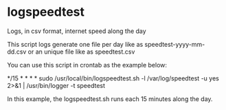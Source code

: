 # logspeedtest
Logs, in csv format, internet speed along the day

This script logs generate one file per day like as speedtest-yyyy-mm-dd.csv or an unique file like as speedtest.csv

You can use this script in crontab as the example below:

*/15 * * * * sudo /usr/local/bin/logspeedtest.sh -l /var/log/speedtest -u yes 2>&1 | /usr/bin/logger -t speedtest

In this example, the logspeedtest.sh runs each 15 minutes along the day.

